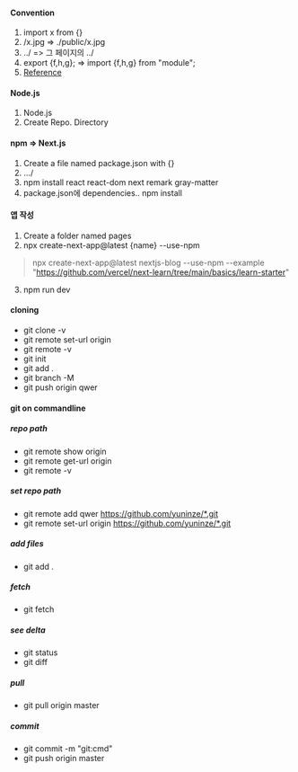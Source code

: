 #### Convention
1. import x from {}
2. /x.jpg => ./public/x.jpg
3. ../ => 그 페이지의 ../
4. export {f,h,g}; => import {f,h,g} from "module";
5. [Reference](https://airbnb.io/javascript/react/)

#### Node.js
1. Node.js
2. Create Repo. Directory

#### npm => Next.js
1. Create a file named package.json with {}
2. .../ 
3. npm install react react-dom next remark gray-matter
4. package.json에 dependencies.. npm install

#### 앱 작성
1. Create a folder named pages
2. npx create-next-app@latest {name} --use-npm
> npx create-next-app@latest nextjs-blog --use-npm --example "https://github.com/vercel/next-learn/tree/main/basics/learn-starter"
3. npm run dev

#### cloning
- git clone -v <path>
- git remote set-url origin <path>
- git remote -v
- git init
- git add .
- git branch -M <qwer>
- git push origin qwer

#### git on commandline
##### repo path
- git remote show origin
- git remote get-url origin
- git remote -v

##### set repo path
- git remote add qwer https://github.com/yuninze/*.git
- git remote set-url origin https://github.com/yuninze/*.git

##### add files
- git add .

##### fetch
- git fetch

##### see delta
- git status
- git diff

##### pull
- git pull origin master

##### commit
- git commit -m "git:cmd"
- git push origin master
